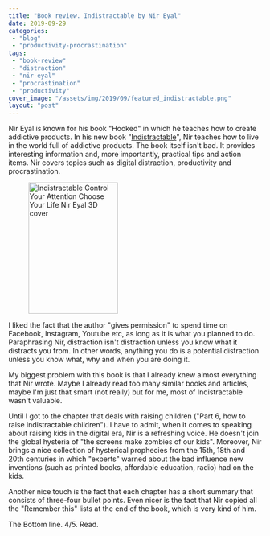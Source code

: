 ```yaml
---
title: "Book review. Indistractable by Nir Eyal"
date: 2019-09-29
categories: 
 - "blog"
 - "productivity-procrastination"
tags: 
 - "book-review"
 - "distraction"
 - "nir-eyal"
 - "procrastination"
 - "productivity"
cover_image: "/assets/img/2019/09/featured_indistractable.png"
layout: "post"
---
```


<!-- wp:paragraph -->
Nir Eyal is known for his book "Hooked" in which he teaches how to create addictive products. In his new book "[Indistractable](https://www.nirandfar.com/indistractable/)", Nir teaches how to live in the world full of addictive products. The book itself isn't bad. It provides interesting information and, more importantly, practical tips and action items. Nir covers topics such as digital distraction, productivity and procrastination. 


<!-- /wp:paragraph -->

<!-- wp:image {"align":"right","width":178,"height":261} -->
<div class="wp-block-image"><figure class="alignright is-resized"><img src="/assets/img/2019/05/Indistractable-Control-Your-Attention-Choose-Your-Life-Nir-Eyal-3D-cover-700x1024.png" alt="Indistractable Control Your Attention Choose Your Life Nir Eyal 3D cover" width="178" height="261"></figure></div>


<!-- /wp:image -->

<!-- wp:paragraph -->
I liked the fact that the author "gives permission" to spend time on Facebook, Instagram, Youtube etc, as long as it is what you planned to do. Paraphrasing Nir, distraction isn't distraction unless you know what it distracts you from. In other words, anything you do is a potential distraction unless you know what, why and when you are doing it. 


<!-- /wp:paragraph -->

<!-- wp:paragraph -->
 My biggest problem with this book is that I already knew almost everything that Nir wrote. Maybe I already read too many similar books and articles, maybe I'm just that smart (not really) but for me, most of Indistractable wasn't valuable. 


<!-- /wp:paragraph -->

<!-- wp:paragraph -->
Until I got to the chapter that deals with raising children ("Part 6, how to raise indistractable children"). I have to admit, when it comes to speaking about raising kids in the digital era, Nir is a refreshing voice. He doesn't join the global hysteria of "the screens make zombies of our kids". Moreover, Nir brings a nice collection of hysterical prophecies from the 15th, 18th and 20th centuries in which "experts" warned about the bad influence new inventions  (such as printed books, affordable education, radio) had on the kids.


<!-- /wp:paragraph -->

<!-- wp:paragraph -->
Another nice touch is the fact that each chapter has a short summary that consists of three-four bullet points. Even nicer is the fact that Nir copied all the "Remember this" lists at the end of the book, which is very kind of him.


<!-- /wp:paragraph -->

<!-- wp:paragraph -->
The Bottom line. 4/5. Read.


<!-- /wp:paragraph -->

<!-- wp:paragraph -->

<!-- /wp:paragraph -->
